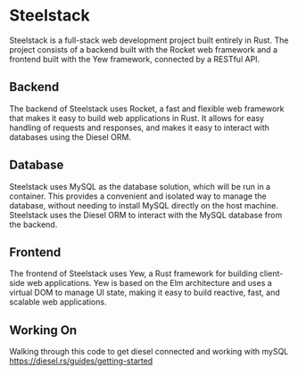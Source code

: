 # Steelstack

Steelstack is a full-stack web development project built entirely in Rust. The project consists of a backend built with the Rocket web framework and a frontend built with the Yew framework, connected by a RESTful API.

## Backend

The backend of Steelstack uses Rocket, a fast and flexible web framework that makes it easy to build web applications in Rust. It allows for easy handling of requests and responses, and makes it easy to interact with databases using the Diesel ORM.

## Database

Steelstack uses MySQL as the database solution, which will be run in a container. This provides a convenient and isolated way to manage the database, without needing to install MySQL directly on the host machine. Steelstack uses the Diesel ORM to interact with the MySQL database from the backend.

## Frontend

The frontend of Steelstack uses Yew, a Rust framework for building client-side web applications. Yew is based on the Elm architecture and uses a virtual DOM to manage UI state, making it easy to build reactive, fast, and scalable web applications.

## Working On

Walking through this code to get diesel connected and working with mySQL
https://diesel.rs/guides/getting-started